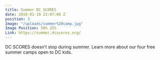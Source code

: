 ```yaml
---
title: Summer DC SCORES
date: 2018-01-10 22:07:00 Z
position: 3
Image: "/uploads/summer%20camp.jpg"
Image Position: 50% 25%
Link: https://summer.dcscores.org/
---
```


DC SCORES doesn't stop during summer. Learn more about our four free summer camps open to DC kids. 
